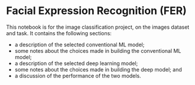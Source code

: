 # Facial Expression Recognition (FER)


This notebook is for the image classification project, on the images dataset and task. It contains the following sections:

- a description of the selected conventional ML model;
- some notes about the choices made in building the conventional ML model;
- a description of the selected deep learning model;
- some notes about the choices made in building the deep model; and
- a discussion of the performance of the two models.